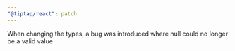 ```yaml
---
"@tiptap/react": patch
---
```


When changing the types, a bug was introduced where null could no longer be a valid value
